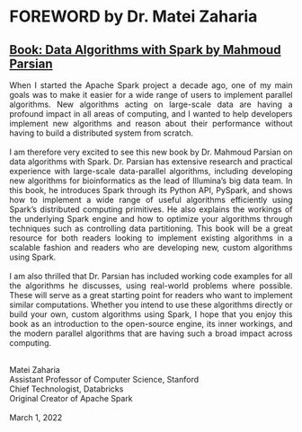 # FOREWORD by Dr. Matei Zaharia

## [Book: Data Algorithms with Spark by Mahmoud Parsian](https://www.amazon.com/Data-Algorithms-Spark-Recipes-Patterns/dp/1492082384/ref=asc_df_1492082384/)


<div style="text-align: justify"> 
When I started the Apache Spark project a decade ago, 
one of my main goals was to make it easier for a wide 
range of users to implement parallel algorithms. New 
algorithms acting on large-scale data are having a 
profound impact in all areas of computing, and I wanted 
to help developers implement new algorithms and reason 
about their performance without having to build a 
distributed system from scratch.
</div><br>


<div style="text-align: justify"> 
I am therefore very excited to see this new book by 
Dr. Mahmoud Parsian on data algorithms with Spark. 
Dr. Parsian has extensive research and practical 
experience with large-scale data-parallel algorithms,
including developing new algorithms for bioinformatics 
as the lead of Illumina’s big data team. In this book, 
he introduces Spark through its Python API, PySpark, 
and shows how to implement a wide range of useful algorithms
efficiently using Spark’s distributed computing primitives. 
He also explains the workings of the underlying Spark engine
and how to optimize your algorithms through techniques such
as controlling data partitioning. This book will be a great
resource for both readers looking to implement existing 
algorithms in a scalable fashion and readers who are 
developing new, custom algorithms using Spark.
</div><br>

<div style="text-align: justify"> 
I am also thrilled that Dr. Parsian has included working 
code examples for all the algorithms he discusses, using 
real-world problems where possible. These will serve as a 
great starting point for readers who want to implement 
similar computations. Whether you intend to use these 
algorithms directly or build your own, custom algorithms 
using Spark, I hope that you enjoy this book as an introduction 
to the open-source engine, its inner workings, and the modern 
parallel algorithms that are having such a broad impact 
across computing.
</div><br>


Matei Zaharia <br>
Assistant Professor of Computer Science, Stanford <br>
Chief Technologist, Databricks <br>
Original Creator of Apache Spark <br>
<br>
March 1, 2022
